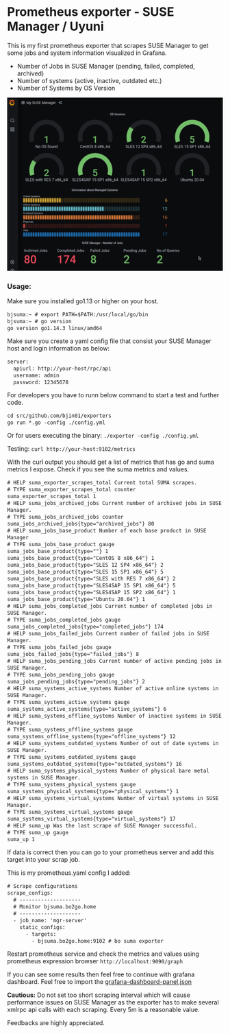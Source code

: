# Prometheus exporter - SUSE Manager / Uyuni

This is my first prometheus exporter that scrapes SUSE Manager to get some jobs and system information visualized in Grafana.

* Number of Jobs in SUSE Manager (pending, failed, completed, archived)
* Number of systems (active, inactive, outdated etc.)
* Number of Systems by OS Version

![suma dashboard](https://github.com/bjin01/exporters/blob/main/sample-dashboard.png "suma dashboard")
### Usage:
Make sure you installed go1.13 or higher on your host. 

```
bjsuma:~ # export PATH=$PATH:/usr/local/go/bin
bjsuma:~ # go version
go version go1.14.3 linux/amd64

```

Make sure you create a yaml config file that consist your SUSE Manager host and login information as below:
```
server:
  apiurl: http://your-host/rpc/api
  username: admin
  password: 12345678
```

For developers you have to runn below command to start a test and further code.

```
cd src/github.com/bjin01/exporters
go run *.go -config ./config.yml
```

Or for users executing the binary:
```./exporter -config ./config.yml```

Testing:
```curl http://your-host:9102/metrics```

With the curl output you should get a list of metrics that has go and suma metrics I expose. Check if you see the suma metrics and values.
```
# HELP suma_exporter_scrapes_total Current total SUMA scrapes.
# TYPE suma_exporter_scrapes_total counter
suma_exporter_scrapes_total 1
# HELP suma_jobs_archived_jobs Current number of archived jobs in SUSE Manager.
# TYPE suma_jobs_archived_jobs counter
suma_jobs_archived_jobs{type="archived_jobs"} 80
# HELP suma_jobs_base_product Number of each base product in SUSE Manager
# TYPE suma_jobs_base_product gauge
suma_jobs_base_product{type=""} 1
suma_jobs_base_product{type="CentOS 8 x86_64"} 1
suma_jobs_base_product{type="SLES 12 SP4 x86_64"} 2
suma_jobs_base_product{type="SLES 15 SP1 x86_64"} 5
suma_jobs_base_product{type="SLES with RES 7 x86_64"} 2
suma_jobs_base_product{type="SLES4SAP 15 SP1 x86_64"} 5
suma_jobs_base_product{type="SLES4SAP 15 SP2 x86_64"} 1
suma_jobs_base_product{type="Ubuntu 20.04"} 1
# HELP suma_jobs_completed_jobs Current number of completed jobs in SUSE Manager.
# TYPE suma_jobs_completed_jobs gauge
suma_jobs_completed_jobs{type="completed_jobs"} 174
# HELP suma_jobs_failed_jobs Current number of failed jobs in SUSE Manager.
# TYPE suma_jobs_failed_jobs gauge
suma_jobs_failed_jobs{type="failed_jobs"} 8
# HELP suma_jobs_pending_jobs Current number of active pending jobs in SUSE Manager.
# TYPE suma_jobs_pending_jobs gauge
suma_jobs_pending_jobs{type="pending_jobs"} 2
# HELP suma_systems_active_systems Number of active online systems in SUSE Manager.
# TYPE suma_systems_active_systems gauge
suma_systems_active_systems{type="active_systems"} 6
# HELP suma_systems_offline_systems Number of inactive systems in SUSE Manager.
# TYPE suma_systems_offline_systems gauge
suma_systems_offline_systems{type="offline_systems"} 12
# HELP suma_systems_outdated_systems Number of out of date systems in SUSE Manager.
# TYPE suma_systems_outdated_systems gauge
suma_systems_outdated_systems{type="outdated_systems"} 16
# HELP suma_systems_physical_systems Number of physical bare metal systems in SUSE Manager.
# TYPE suma_systems_physical_systems gauge
suma_systems_physical_systems{type="physical_systems"} 1
# HELP suma_systems_virtual_systems Number of virtual systems in SUSE Manager.
# TYPE suma_systems_virtual_systems gauge
suma_systems_virtual_systems{type="virtual_systems"} 17
# HELP suma_up Was the last scrape of SUSE Manager successful.
# TYPE suma_up gauge
suma_up 1
```

If data is correct then you can go to your prometheus server and add this target into your scrap job.

This is my prometheus.yaml config I added:
```
# Scrape configurations
scrape_configs:
  # --------------------
  # Monitor bjsuma.bo2go.home
  # --------------------
  - job_name: 'mgr-server'
    static_configs:
      - targets:
        - bjsuma.bo2go.home:9102 # bo suma exporter 

```
Restart prometheus service and check the metrics and values using prometheus expression browser
```http://localhost:9090/graph```

If you can see some results then feel free to continue with grafana dashboard.
Feel free to import the [grafana-dashboard-panel.json](https://github.com/bjin01/exporters/blob/main/grafana-dashboard-panel.json)

__Cautious:__ Do not set too short scraping interval which will cause performance issues on SUSE Manager as the exporter has to make several xmlrpc api calls with each scraping. Every 5m is a reasonable value.

Feedbacks are highly appreciated.


